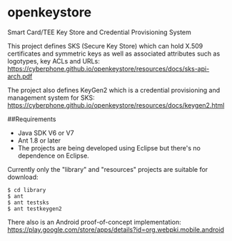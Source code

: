 # openkeystore
Smart Card/TEE Key Store and Credential Provisioning System

This project defines SKS (Secure Key Store) which can hold X.509 certificates
and symmetric keys as well as associated attributes such as logotypes, key ACLs and URLs:<br>
https://cyberphone.github.io/openkeystore/resources/docs/sks-api-arch.pdf

The project also defines KeyGen2 which is a credential provisioning and management system
for SKS:<br>
https://cyberphone.github.io/openkeystore/resources/docs/keygen2.html

##Requirements
* Java SDK V6 or V7
* Ant 1.8 or later
* The projects are being developed using Eclipse but there's no dependence on Eclipse.

Currently only the "library" and "resources" projects are suitable for download:
```
$ cd library
$ ant
$ ant testsks
$ ant testkeygen2
```
There also is an Android proof-of-concept implementation:<br>
https://play.google.com/store/apps/details?id=org.webpki.mobile.android
